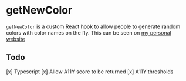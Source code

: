 # getNewColor

`getNewColor` is a custom React hook to allow people to generate random colors with color names on the fly.
This can be seen on [my personal website](https://steoneill.dev)

## Todo

[x] Typescript
[x] Allow A11Y score to be returned
[x] A11Y thresholds
